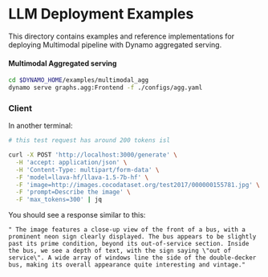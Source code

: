 <!--
SPDX-FileCopyrightText: Copyright (c) 2025 NVIDIA CORPORATION & AFFILIATES. All rights reserved.
SPDX-License-Identifier: Apache-2.0

Licensed under the Apache License, Version 2.0 (the "License");
you may not use this file except in compliance with the License.
You may obtain a copy of the License at

http://www.apache.org/licenses/LICENSE-2.0

Unless required by applicable law or agreed to in writing, software
distributed under the License is distributed on an "AS IS" BASIS,
WITHOUT WARRANTIES OR CONDITIONS OF ANY KIND, either express or implied.
See the License for the specific language governing permissions and
limitations under the License.
-->

# LLM Deployment Examples

This directory contains examples and reference implementations for deploying Multimodal pipeline with Dynamo aggregated serving.

<!-- TODO: Add more details -->

#### Multimodal Aggregated serving
```bash
cd $DYNAMO_HOME/examples/multimodal_agg
dynamo serve graphs.agg:Frontend -f ./configs/agg.yaml
```

### Client

In another terminal:
```bash
# this test request has around 200 tokens isl

curl -X POST 'http://localhost:3000/generate' \
  -H 'accept: application/json' \
  -H 'Content-Type: multipart/form-data' \
  -F 'model=llava-hf/llava-1.5-7b-hf' \
  -F 'image=http://images.cocodataset.org/test2017/000000155781.jpg' \
  -F 'prompt=Describe the image' \
  -F 'max_tokens=300' | jq

```

You should see a response similar to this:
```
" The image features a close-up view of the front of a bus, with a prominent neon sign clearly displayed. The bus appears to be slightly past its prime condition, beyond its out-of-service section. Inside the bus, we see a depth of text, with the sign saying \"out of service\". A wide array of windows line the side of the double-decker bus, making its overall appearance quite interesting and vintage."
```
